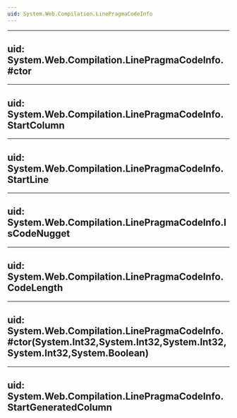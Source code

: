 ```yaml
---
uid: System.Web.Compilation.LinePragmaCodeInfo
---
```


---
uid: System.Web.Compilation.LinePragmaCodeInfo.#ctor
---

---
uid: System.Web.Compilation.LinePragmaCodeInfo.StartColumn
---

---
uid: System.Web.Compilation.LinePragmaCodeInfo.StartLine
---

---
uid: System.Web.Compilation.LinePragmaCodeInfo.IsCodeNugget
---

---
uid: System.Web.Compilation.LinePragmaCodeInfo.CodeLength
---

---
uid: System.Web.Compilation.LinePragmaCodeInfo.#ctor(System.Int32,System.Int32,System.Int32,System.Int32,System.Boolean)
---

---
uid: System.Web.Compilation.LinePragmaCodeInfo.StartGeneratedColumn
---
